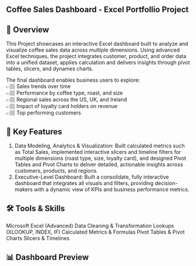 ## Coffee Sales Dashboard - Excel Portfollio Project

## 📌 Overview

This Project showcases an interactive Excel dashboard built to analyze and visualize coffee sales data across multiple dimensions. Using advanced Excel techniques, the project integrates customer, product, and order data into a unified dataset, applies calculation and delivers insights through pivot tables, slicers, and dynames charts.

The final dashboard enables business users to explore:                                                            
👉🏽 Sales trends over time                                                                                         
👉🏽 Performance by coffee type, roast, and size                                                                    
👉🏽 Regional sales across the US, UK, and Ireland                                                                  
👉🏽 Impact of loyalty card holders on revenue                                                                      
👉🏽 Top performing customers

## 📍 Key Features
1. Data Modeling, Analytics & Visualization: Built calculated metrics such as Total Sales, implemented interactive slicers and timeline filters for multiple dimensions (roast type, size, loyalty card), and designed Pivot Tables and Pivot Charts to deliver detailed, actionable insights across customers, products, and regions.
2. Executive-Level Dashboard: Built a consolidate, fully interactive dashboard that integrates all visuals and filters, providing decision-makers with a dynamic view of KPIs and business performance metrics.

## 🛠️ Tools & Skills 

Microsoft Excel (Advanced)
Data Cleaning & Transformation
Lookups (XLOOKUP, INDEX, IF)
Calculated Metrics & Formulas
Pivot Tables & Pivot Charts
Slicers & Timelines

## 📊 Dashboard Preview






